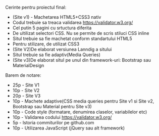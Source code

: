 Cerinte pentru proiectul final:

* (Site v1) - Machetarea HTML5+CSS3 nativ
* Codul trebuie sa treaca validarea https://validator.w3.org/
* Cel putin 5 pagini cu srtuctura diferita
* De ultilizat selectori CSS. Nu se permite de scris stiluci CSS inline
* Situl trebuie sa fie machetat conform standartului HTML5
* Pentru stilizare, de utilizat CSS3 
* (Site V2)De elaborat versiunea Lanndig a sitului
* Situl trebuie sa fie adaptiv(Media Queries)
* (Site v3)De elaborat situl pe unul din framework-uri: Bootstrap sau MaterialDesign

Barem de notare:

*  25p - Site V1
*  10p - Site V2
*  20p - Site V3
*  10p - Machete adaptive(CSS media queries pentru Site v1 si Site v2, Bootstrap sau Material pentru Site v3)
*  10p - Code style (formatare, denumirea claselor, variabilelor etc)
*  10p - Validarea codului https://validator.w3.org/
*   5p - Istoria commiturilor pe github.com
*  10p - Utilizarea JavaScript (jQuery sau alt framework)
